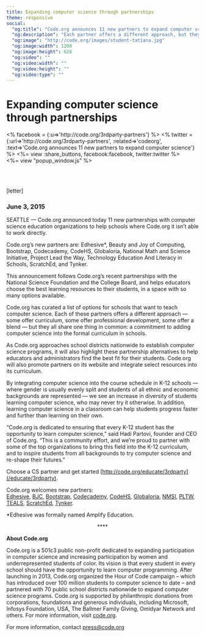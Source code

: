 ```yaml
---
title: Expanding computer science through partnerships
theme: responsive
social:
  "og:title": "Code.org announces 11 new partners to expand computer science"
  "og:description": "Each partner offers a different approach, but they all share one thing: a commitment to adding computer science into the formal curriculum in schools."
  "og:image": "http://code.org/images/student-tatiana.jpg"
  "og:image:width": 1200
  "og:image:height": 628
  "og:video": ""
  "og:video:width": ""
  "og:video:height": ""
  "og:video:type": ""
---
```


# Expanding computer science through partnerships



<div style="float: left;">
<% facebook = {:u=>'http://code.org/3rdparty-partners'} %>
<% twitter = {:url=>'http://code.org/3rdparty-partners', :related=>'codeorg', :text=>'Code.org announces 11 new partners to expand computer science'} %>
<%= view :share_buttons, facebook:facebook, twitter:twitter %>
</div>

<%= view "popup_window.js" %>

<br style="clear: both;">

<br />

[letter]

### June 3, 2015 

SEATTLE — Code.org announced today 11 new partnerships with computer science education organizations to help schools where Code.org it isn’t able to work directly. 

Code.org’s new partners are: Edhesive*, Beauty and Joy of Computing, Bootstrap, Codecademy, CodeHS, Globaloria, National Math and Science Initiative, Project Lead the Way, Technology Education And Literacy in Schools, ScratchEd, and Tynker.

This announcement follows Code.org’s recent partnerships with the National Science Foundation and the College Board, and helps educators choose the best learning resources to their students, in a space with so many options available.

Code.org has curated a list of options for schools that want to teach computer science. Each of these partners offers a different approach — some offer curriculum, some offer professional development, some offer a blend — but they all share one thing in common: a commitment to adding computer science into the formal curriculum in schools. 

As Code.org approaches school districts nationwide to establish computer science programs, it will also highlight these partnership alternatives to help educators and administrators find the best fit for their students. Code.org will also promote partners on its website and integrate select resources into its curriculum.

By integrating computer science into the course schedule in K-12 schools — where gender is usually evenly split and students of all ethnic and economic backgrounds are represented — we see an increase in diversity of students learning computer science, who may never try it otherwise. In addition, learning computer science in a classroom can help students progress faster and further than learning on their own.

“Code.org is dedicated to ensuring that every K-12 student has the opportunity to learn computer science,” said Hadi Partovi, founder and CEO of Code.org. “This is a community effort, and we’re proud to partner with some of the top organizations to bring this field into the K-12 curriculum, and to inspire students from all backgrounds to try computer science and re-shape their futures.”

Choose a CS partner and get started [http://code.org/educate/3rdparty](/educate/3rdparty).

Code.org welcomes new partners:<br />
[Edhesive](http://edhesive.com/), [BJC](http://bjc.berkeley.edu/), [Bootstrap](http://www.bootstrapworld.org/), [Codecademy](http://www.codecademy.com/), [CodeHS](https://codehs.com/), [Globaloria](http://globaloria.com/), [NMSI](https://www.nms.org/), [PLTW](https://www.pltw.org/), [TEALS](https://www.tealsk12.org/), [ScratchEd](http://scratched.gse.harvard.edu/guide/), [Tynker](https://www.tynker.com/).

*Edhesive was formally named Amplify Education.


<center>****</center>


**About Code.org**

Code.org is a 501c3 public non-profit dedicated to expanding participation in computer science and increasing participation by women and underrepresented students of color. Its vision is that every student in every school should have the opportunity to learn computer programming. After launching in 2013, Code.org organized the Hour of Code campaign – which has introduced over 100 million students to computer science to date – and partnered with 70 public school districts nationwide to expand computer science programs. Code.org is supported by philanthropic donations from corporations, foundations and generous individuals, including Microsoft, Infosys Foundation, USA, The Ballmer Family Giving, Omidyar Network and others. For more information, visit [code.org](/).

For more information, contact <a href="mailto:press@code.org">press@code.org</a>
